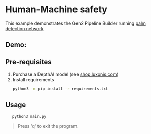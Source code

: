# Human-Machine safety

This example demonstrates the Gen2 Pipeline Builder running
[palm detection network](https://google.github.io/mediapipe/solutions/hands#palm-detection-model)

## Demo:


## Pre-requisites

1. Purchase a DepthAI model (see [shop.luxonis.com](https://shop.luxonis.com/))
2. Install requirements
   ```bash
   python3 -m pip install -r requirements.txt
   ```


## Usage

```bash
   python3 main.py
```

> Press 'q' to exit the program.
